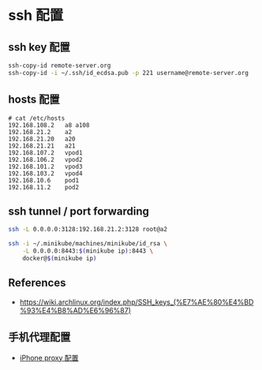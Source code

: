 # ssh 配置

## ssh key 配置

```bash
ssh-copy-id remote-server.org
ssh-copy-id -i ~/.ssh/id_ecdsa.pub -p 221 username@remote-server.org
```

## hosts 配置

```console
# cat /etc/hosts
192.168.108.2   a8 a108
192.168.21.2    a2
192.168.21.20   a20
192.168.21.21   a21
192.168.107.2   vpod1
192.168.106.2   vpod2
192.168.101.2   vpod3
192.168.103.2   vpod4
192.168.10.6    pod1
192.168.11.2    pod2
```

## ssh tunnel / port forwarding

```bash
ssh -L 0.0.0.0:3128:192.168.21.2:3128 root@a2
```

```bash
ssh -i ~/.minikube/machines/minikube/id_rsa \
    -L 0.0.0.0:8443:$(minikube ip):8443 \
    docker@$(minikube ip)
```

## References

* https://wiki.archlinux.org/index.php/SSH_keys_(%E7%AE%80%E4%BD%93%E4%B8%AD%E6%96%87)

## 手机代理配置

* [iPhone proxy 配置](http://jingyan.baidu.com/article/adc815134d2294f722bf7347.html)
